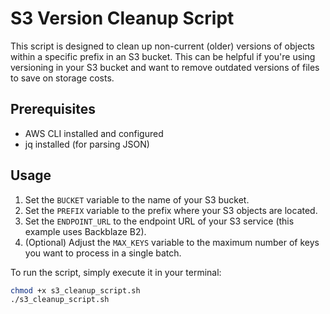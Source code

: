 # S3 Version Cleanup Script

This script is designed to clean up non-current (older) versions of objects within a specific prefix in an S3 bucket. This can be helpful if you're using versioning in your S3 bucket and want to remove outdated versions of files to save on storage costs.

## Prerequisites

- AWS CLI installed and configured
- jq installed (for parsing JSON)

## Usage

1. Set the `BUCKET` variable to the name of your S3 bucket.
2. Set the `PREFIX` variable to the prefix where your S3 objects are located.
3. Set the `ENDPOINT_URL` to the endpoint URL of your S3 service (this example uses Backblaze B2).
4. (Optional) Adjust the `MAX_KEYS` variable to the maximum number of keys you want to process in a single batch.

To run the script, simply execute it in your terminal:

```bash
chmod +x s3_cleanup_script.sh
./s3_cleanup_script.sh
